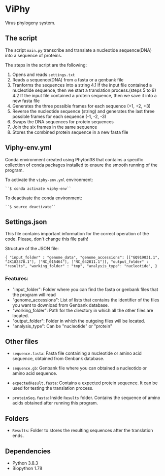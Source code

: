 # ViPhy
Virus phylogeny system.


## The script
The script ``main.py`` transcribe and translate a nucleotide sequence(DNA) into a sequence of proteins.

The steps in the script are the following:

1. Opens and reads ``settings.txt``
2. Reads a sequence(DNA) from a fasta or a genbank file
3. Tranforms the sequences into a string
4.1 If the input file contained a nucleotide sequence, then we start a translation process.(steps 5 to 9)
4.2 If the input file contained a protein sequence, then we save it into a new fasta file
5. Generates the three possible frames for each sequence (+1, +2, +3)
6. Reverse the nucleotide sequence (string) and generates the last three possible frames for each sequence (-1, -2, -3)
7. Swaps the DNA sequences for protein sequences
8. Join the six frames in the same sequence
9. Stores the combined protein sequence in a new fasta file


## Viphy-env.yml

Conda environment created using Phyton38 that contains a specific collection of conda packages installed to ensure the smooth running of the program.

To activate the `viphy-env.yml` environment:

	``$ conda activate viphy-env``

To deactivate the conda environment:

	``$ source deactivate``


## Settings.json

This file contains important information for the correct operation of the code. Please, don't change this file path!

Structure of the JSON file:

``
{
"input_folder" : "genome_data",
"genome_accessions": [["GQ919031.1", "JX182370.1"], ["NC_015464"], ["NC_042011.1"]],
"output_folder" : "results",
"working_folder" : "tmp",
"analysis_type": "nucleotide",
}
``


### Features: 

- "input_folder": Folder where you can find the fasta or genbank files that the program will read
- "genome_accessions": List of lists that contains the identifier of the files you want to download from Genbank database. 
- "working_folder": Path for the directory in which all the other files are located.
- "output_folder": Folder in which the outgoing files will be located.
- "analysis_type": Can be "nucleotide" or "protein"


## Other files

- ``sequence.fasta``: Fasta file containing a nucleotide or amino acid sequence, obtained from Genbank database. 

- ``sequence.gb``: Genbank file where you can obtained a nucleotido or amino acid sequence. 

- ``expectedResult.fasta``: Contains a expected protein sequence. It can be used for testing the translation process. 

- ``proteinSeq.fasta``: Inside `Results` folder. Contains the sequence of amino acids obtained after running this program.


## Folders

- ``Results``: Folder to stores the resulting sequences after the translation ends. 


## Dependencies

- Python 3.8.3
- Biopython 1.78
